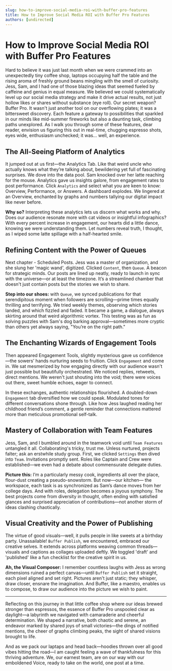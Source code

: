 ```yaml
---
slug: how-to-improve-social-media-roi-with-buffer-pro-features
title: How to Improve Social Media ROI with Buffer Pro Features
authors: [undirected]
---
```



# How to Improve Social Media ROI with Buffer Pro Features

Hard to believe it was just last month when we were crammed into an unexpectedly tiny coffee shop, laptops occupying half the table and the rising aroma of freshly ground beans mingling with the smell of curiosity. Jess, Sam, and I had one of those blazing ideas that seemed fueled by caffeine and genius in equal measure. We believed we could systematically level up our social media strategy and make it drive actual results, not just hollow likes or shares without substance (eye roll). Our secret weapon? Buffer Pro. It wasn't just another tool on our overflowing plates; it was a bittersweet discovery. Each feature a gateway to possibilities that sparkled in our minds like mid-summer fireworks but also a daunting task, climbing paths unexplored. As I walk you through some of these features, dear reader, envision us figuring this out in real-time, chugging espresso shots, eyes wide, enthusiasm unchecked; it was... well, an experience.

## **The All-Seeing Platform of Analytics**

It jumped out at us first—the Analytics Tab. Like that weird uncle who actually knows what they’re talking about, bewildering yet full of fascinating surprises. We dove into the data pool. Sam knocked over her latte reaching for the mouse. Analytics gave us insights galore, from engagement rates to post performance. Click `Analytics` and select what you are keen to know: Overview, Performance, or Answers. A dashboard explodes. We lingered at an Overview, enchanted by graphs and numbers tallying our digital impact like never before.

**Why so?** Interpreting these analytics lets us discern what works and why. Does our audience resonate more with cat videos or insightful infographics? With every percent increase in engagement, our hearts did a little dance, knowing we were understanding them. Let numbers reveal truth, I thought, as I wiped some latte spillage with a half-hearted smile.

## **Refining Content with the Power of Queues**

Next chapter - Scheduled Posts. Jess was a master of organization, and she slung her 'magic wand', digitized. Clicked `Content`, then `Queue`. A beacon for strategic minds. Our posts are lined up neatly, ready to launch in sync with the universe—or at least the timezone. It’s a streamlined chamber that doesn't just contain posts but the stories we wish to share.

**Step into our shoes:** with `Queue`, we synced publications for that serendipitous moment when followers are scrolling—prime times equally thrilling and terrifying. We tried weekly themes, observing which stories landed, and which fizzled and faded. It became a game, a dialogue, always skirting around that weird algorithmic vortex. This testing was as fun as solving puzzles with Sam's dog barking approval—sometimes more cryptic than others yet always saying, "You’re on the right path."

## **The Enchanting Wizards of Engagement Tools**

Then appeared Engagement Tools, slightly mysterious gave us confidence—the sowers’ hands nurturing seeds to fruition. Click `Engagement` and come in. We sat mesmerized by how engaging directly with our audience wasn't just possible but beautifully orchestrated. We noticed replies, retweets, direct mentions. We weren't just shouting into the void; there were voices out there, sweet humble echoes, eager to connect.

In these exchanges, authentic relationships flourished. A doubled-down `Engagement` tab diversified how we could speak. Modulated tones for different conversations shone through. Like how Jess laughed reading her childhood friend’s comment, a gentle reminder that connections mattered more than meticulous promotional self-talk.

## **Mastery of Collaboration with Team Features**

Jess, Sam, and I bumbled around in the teamwork void until `Team Features` untangled it all. Collaborating's tricky, trust me. Unless nurtured, projects falter; ask an erstwhile study group. First, we clicked `Settings` then dived into `Team`. Invitations promptly sent. Roles like Captain and Crew were established—we even had a debate about commensurate delegate duties.

**Picture this:** I’m a particularly messy cook, ingredients all over the place, flour-dust creating a pseudo-snowstorm. But now—our kitchen— the workspace, each task is as synchronized as Sam’s dance moves from her college days. And with roles, delegation becomes a joyous symphony. The best projects come from diversity in thought, often ending with satisfied glances and surprised appreciation of contributions—not another storm of ideas clashing chaotically.

## **Visual Creativity and the Power of Publishing**

The virtue of good visuals—well, it pulls people in like sweets at a birthday party. Unassailable! `Buffer Publish`, we encountered, embraced our creative selves. It extends across platforms weaving common threads—visuals and captions as collages uploaded deftly. We toggled 'draft' and 'published' like a fun checklist for the creative spirit in us.

**Ah, the Visual Composer:** I remember countless laughs with Jess as wrong dimensions ruined a perfect canvas—until `Buffer Publish` set it straight, each pixel aligned and set right. Pictures aren't just static; they whisper, draw closer, ensnare the imagination. And Buffer, like a maestro, enables us to compose, to draw our audience into the picture we wish to paint.

---

Reflecting on this journey in that little coffee shop where our ideas brewed stronger than espressos, the essence of Buffer Pro unspooled clear as daylight—a labyrinth we navigated with camaraderie and cheerful determination. We shaped a narrative, both chaotic and serene, an endeavor marked by shared joys of small victories—the dings of notified mentions, the cheer of graphs climbing peaks, the sight of shared visions brought to life.

And as we pack our laptaps and head back—hoodies thrown over all good vibes hitting the road—I am caught feeling a wave of thankfulness for this thriving adventure. We, our earnest team, are on our way with our emboldened Voice, ready to take on the world, one post at a time.